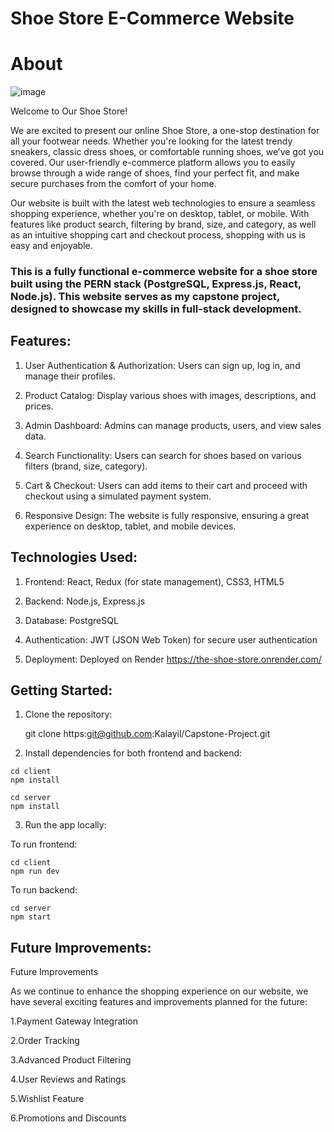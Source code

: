 # Shoe Store E-Commerce Website

# About 
![image](https://github.com/user-attachments/assets/2cfe5a6f-01b6-4399-8ee7-d6489a740819)

Welcome to Our Shoe Store!

We are excited to present our online Shoe Store, a one-stop destination for all your footwear needs. Whether you're looking for the latest trendy sneakers, classic dress shoes, or comfortable running shoes, we’ve got you covered. Our user-friendly e-commerce platform allows you to easily browse through a wide range of shoes, find your perfect fit, and make secure purchases from the comfort of your home.

Our website is built with the latest web technologies to ensure a seamless shopping experience, whether you're on desktop, tablet, or mobile. With features like product search, filtering by brand, size, and category, as well as an intuitive shopping cart and checkout process, shopping with us is easy and enjoyable.
### This is a fully functional e-commerce website for a shoe store built using the PERN stack (PostgreSQL, Express.js, React, Node.js). This website serves as my capstone project, designed to showcase my skills in full-stack development.

## Features:

1. User Authentication & Authorization: Users can sign up, log in, and manage their profiles.

2. Product Catalog: Display various shoes with images, descriptions, and prices.

3. Admin Dashboard: Admins can manage products, users, and view sales data.

4. Search Functionality: Users can search for shoes based on various filters (brand, size, category).

5. Cart & Checkout: Users can add items to their cart and proceed with checkout using a simulated payment system.

6. Responsive Design: The website is fully responsive, ensuring a great experience on desktop, tablet, and mobile devices.

## Technologies Used:

1. Frontend: React, Redux (for state management), CSS3, HTML5

2. Backend: Node.js, Express.js

3. Database: PostgreSQL

4. Authentication: JWT (JSON Web Token) for secure user authentication

5. Deployment: Deployed on Render
   https://the-shoe-store.onrender.com/

## Getting Started:

1. Clone the repository: 

    git clone https:git@github.com:Kalayil/Capstone-Project.git
   
2. Install dependencies for both frontend and backend:
  ```
  cd client
  npm install
  ```
  ```
  cd server
  npm install
  ```

3. Run the app locally:
   
  To run frontend:
  ```
  cd client
  npm run dev
  ```
  To run backend:
  ```
  cd server   
  npm start
  ```
## Future Improvements:

Future Improvements

As we continue to enhance the shopping experience on our website, we have several exciting features and improvements planned for the future:

1.Payment Gateway Integration

2.Order Tracking

3.Advanced Product Filtering

4.User Reviews and Ratings

5.Wishlist Feature

6.Promotions and Discounts
  

